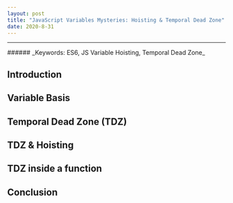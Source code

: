 ```yaml
---
layout: post
title: "JavaScript Variables Mysteries: Hoisting & Temporal Dead Zone"
date: 2020-8-31
---
```

<hr>
###### _Keywords: ES6, JS Variable Hoisting, Temporal Dead Zone_

## Introduction

## Variable Basis

## Temporal Dead Zone (TDZ)

## TDZ & Hoisting

## TDZ inside a function

## Conclusion